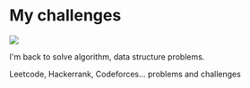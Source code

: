 # My challenges
![](https://img.shields.io/badge/Coverage-10.0%25-brightgreen)

I'm back to solve algorithm, data structure problems.

Leetcode, Hackerrank, Codeforces... problems and challenges
